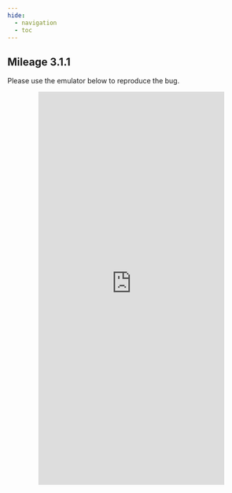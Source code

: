 ```yaml
---
hide:
  - navigation 
  - toc        
---
```


<style>
  .md-tabs {
  display: none;
  visibility: hidden;
  }
  
  h1 {
    display: none;
    visibility: hidden;
  }
</style>


## Mileage 3.1.1



Please use the emulator below to reproduce the bug.

<p align="center">
<iframe
  src="https://appetize.io/embed/98fmf9vc2tqw770u1aaugnkz9w?device=nexus5&scale=75&orientation=portrait&osVersion=7.1"
  width="378px" height="800px" frameborder="0" scrolling="no"></iframe>
  </p>